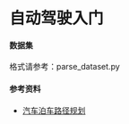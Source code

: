 # 自动驾驶入门

#### 数据集
格式请参考：parse_dataset.py

#### 参考资料
+ [汽车泊车路径规划](https://math.bnu.edu.cn/docs/2021-12/20211206181531456901.pdf)
